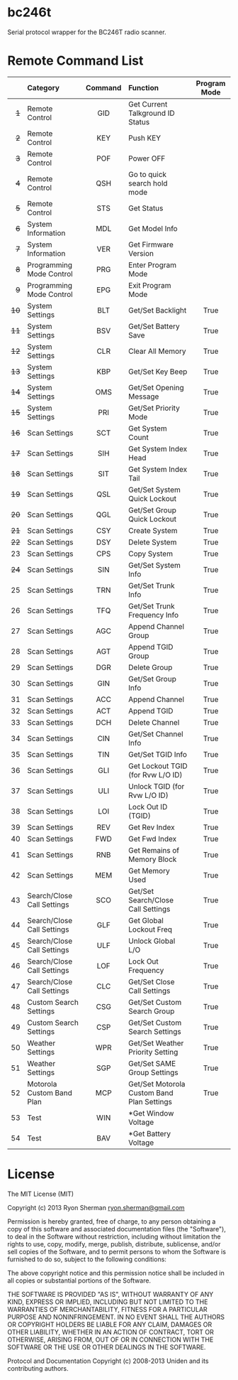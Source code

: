 bc246t
======

Serial protocol wrapper for the BC246T radio scanner.

Remote Command List
===================

|  | Category | Command | Function | Program Mode |
|-:|:---------|:-------:|:---------|:------------:|
|~~1~~| Remote Control | GID | Get Current Talkground ID Status | |
|~~2~~| Remote Control | KEY | Push KEY | |
|~~3~~| Remote Control | POF | Power OFF | |
|~~4~~| Remote Control | QSH | Go to quick search hold mode | |
|~~5~~| Remote Control | STS | Get Status | |
|~~6~~| System Information | MDL | Get Model Info | |
|~~7~~| System Information | VER | Get Firmware Version | |
|~~8~~| Programming Mode Control | PRG | Enter Program Mode | |
|~~9~~| Programming Mode Control | EPG | Exit Program Mode | |
|~~10~~| System Settings | BLT | Get/Set Backlight | True |
|~~11~~| System Settings | BSV | Get/Set Battery Save | True |
|~~12~~| System Settings | CLR | Clear All Memory | True |
|~~13~~| System Settings | KBP | Get/Set Key Beep | True |
|~~14~~| System Settings | OMS | Get/Set Opening Message | True |
|~~15~~| System Settings | PRI | Get/Set Priority Mode | True |
|~~16~~| Scan Settings | SCT | Get System Count | True |
|~~17~~| Scan Settings | SIH | Get System Index Head | True |
|~~18~~| Scan Settings | SIT | Get System Index Tail | True |
|~~19~~| Scan Settings | QSL | Get/Set System Quick Lockout | True |
|~~20~~| Scan Settings | QGL | Get/Set Group Quick Lockout | True |
|~~21~~| Scan Settings | CSY | Create System | True |
|~~22~~| Scan Settings | DSY | Delete System | True |
|23| Scan Settings | CPS | Copy System | True |
|~~24~~| Scan Settings | SIN | Get/Set System Info | True |
|25| Scan Settings | TRN | Get/Set Trunk Info | True |
|26| Scan Settings | TFQ | Get/Set Trunk Frequency Info | True |
|27| Scan Settings | AGC | Append Channel Group | True |
|28| Scan Settings | AGT | Append TGID Group | True |
|29| Scan Settings | DGR | Delete Group | True |
|30| Scan Settings | GIN | Get/Set Group Info | True |
|31| Scan Settings | ACC | Append Channel | True |
|32| Scan Settings | ACT | Append TGID | True |
|33| Scan Settings | DCH | Delete Channel | True |
|34| Scan Settings | CIN | Get/Set Channel Info | True |
|35| Scan Settings | TIN | Get/Set TGID Info | True |
|36| Scan Settings | GLI | Get Lockout TGID (for Rvw L/O ID) | True |
|37| Scan Settings | ULI | Unlock TGID (for Rvw L/O ID) | True |
|38| Scan Settings | LOI | Lock Out ID (TGID) | True |
|39| Scan Settings | REV | Get Rev Index | True |
|40| Scan Settings | FWD | Get Fwd Index | True |
|41| Scan Settings | RNB | Get Remains of Memory Block | True |
|42| Scan Settings | MEM | Get Memory Used | True |
|43| Search/Close Call Settings | SCO | Get/Set Search/Close Call Settings | True |
|44| Search/Close Call Settings | GLF | Get Global Lockout Freq | True |
|45| Search/Close Call Settings | ULF | Unlock Global L/O | True |
|46| Search/Close Call Settings | LOF | Lock Out Frequency | True |
|47| Search/Close Call Settings | CLC | Get/Set Close Call Settings | True |
|48| Custom Search Settings | CSG | Get/Set Custom Search Group | True |
|49| Custom Search Settings | CSP | Get/Set Custom Search Settings | True |
|50| Weather Settings | WPR | Get/Set Weather Priority Setting | True |
|51| Weather Settings | SGP | Get/Set SAME Group Settings | True |
|52| Motorola Custom Band Plan | MCP | Get/Set Motorola Custom Band Plan Settings | True |
|53| Test | WIN | *Get Window Voltage | |
|54| Test | BAV | *Get Battery Voltage | |

License
=======

The MIT License (MIT)

Copyright (c) 2013 Ryon Sherman <ryon.sherman@gmail.com>

Permission is hereby granted, free of charge, to any person obtaining a copy
of this software and associated documentation files (the "Software"), to deal
in the Software without restriction, including without limitation the rights
to use, copy, modify, merge, publish, distribute, sublicense, and/or sell
copies of the Software, and to permit persons to whom the Software is
furnished to do so, subject to the following conditions:

The above copyright notice and this permission notice shall be included in
all copies or substantial portions of the Software.

THE SOFTWARE IS PROVIDED "AS IS", WITHOUT WARRANTY OF ANY KIND, EXPRESS OR
IMPLIED, INCLUDING BUT NOT LIMITED TO THE WARRANTIES OF MERCHANTABILITY,
FITNESS FOR A PARTICULAR PURPOSE AND NONINFRINGEMENT. IN NO EVENT SHALL THE
AUTHORS OR COPYRIGHT HOLDERS BE LIABLE FOR ANY CLAIM, DAMAGES OR OTHER
LIABILITY, WHETHER IN AN ACTION OF CONTRACT, TORT OR OTHERWISE, ARISING FROM,
OUT OF OR IN CONNECTION WITH THE SOFTWARE OR THE USE OR OTHER DEALINGS IN
THE SOFTWARE.

Protocol and Documentation Copyright (c) 2008-2013 Uniden and its contributing authors.
